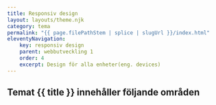 ```yaml
---
title: Responsiv design
layout: layouts/theme.njk
category: tema
permalink: "{{ page.filePathStem | splice | slugUrl }}/index.html"
eleventyNavigation:
    key: responsiv design
    parent: webbutveckling 1
    order: 4
    excerpt: Design för alla enheter(eng. devices)
---
```

## Temat {{ title }} innehåller följande områden
